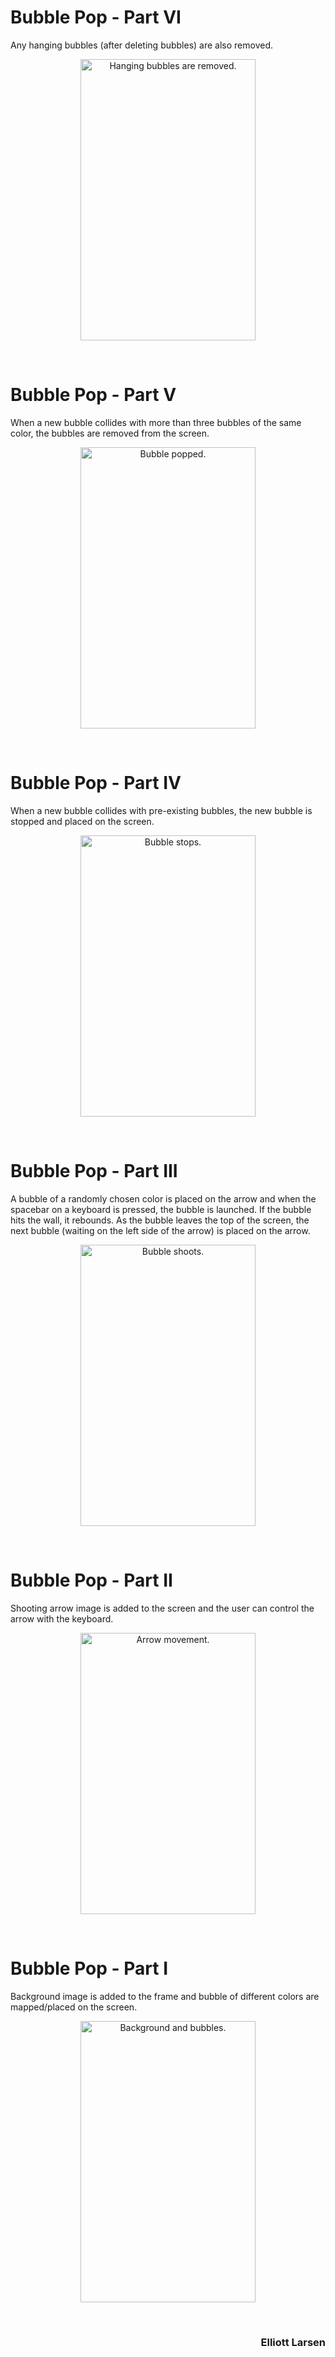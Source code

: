 # Bubble Pop - Part VI

Any hanging bubbles (after deleting bubbles) are also removed.

<p align = "center">
<image src = "Part_VI.gif" title = "Hanging bubbles are removed." width = 280 height = 450><br>
</p>
<br>

# Bubble Pop - Part V

When a new bubble collides with more than three bubbles of the same color, the bubbles are removed from the screen.

<p align = "center">
<image src = "Part_V.gif" title = "Bubble popped." width = 280 height = 450><br>
</p>
<br>

# Bubble Pop - Part IV

When a new bubble collides with pre-existing bubbles, the new bubble is stopped and placed on the screen.

<p align = "center">
<image src = "Part_IV.gif" title = "Bubble stops." width = 280 height = 450><br>
</p>
<br>

# Bubble Pop - Part III

A bubble of a randomly chosen color is placed on the arrow and when the spacebar on a keyboard is pressed, the bubble is launched.  If the bubble hits the wall, it rebounds.  As the bubble leaves the top of the screen, the next bubble (waiting on the left side of the arrow) is placed on the arrow.

<p align = "center">
<image src = "Part_III.gif" title = "Bubble shoots." width = 280 height = 450><br>
</p>
<br>

# Bubble Pop - Part II

Shooting arrow image is added to the screen and the user can control the arrow with the keyboard.

<p align = "center">
<image src = "Part_II.gif" title = "Arrow movement." width = 280 height = 450><br>
</p>
<br>

# Bubble Pop - Part I

Background image is added to the frame and bubble of different colors are mapped/placed on the screen.  

<p align = "center">
<image src = "Part_I.png" title = "Background and bubbles." width = 280 height = 450><br>
</p>
<br>
<h3 align = "right"> Elliott Larsen </h3>
